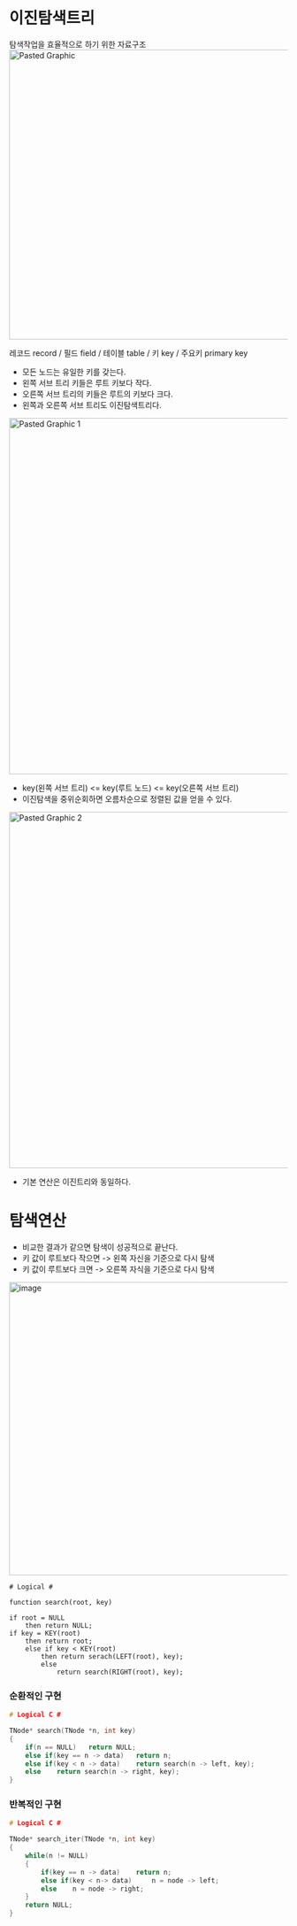 # 이진탐색트리
탐색작업을 효율적으로 하기 위한 자료구조
<img width="524" alt="Pasted Graphic" src="https://user-images.githubusercontent.com/21982942/167353223-6047f8c5-94df-4507-bae0-4d6716015a54.png">

레코드 record / 필드  field / 테이블 table / 키 key / 주요키 primary key

- 모든 노드는 유일한 키를 갖는다.
- 왼쪽 서브 트리 키들은 루트 키보다 작다.
- 오른쪽 서브 트리의 키들은 루트의 키보다 크다.
- 왼쪽과 오른쪽 서브 트리도 이진탐색트리다.

<img width="644" alt="Pasted Graphic 1" src="https://user-images.githubusercontent.com/21982942/167353255-232fc17f-4618-4a3d-955e-9d8bcd3769c9.png">

- key(왼쪽 서브 트리) <= key(루트 노드) <= key(오른쪽 서브 트리)
- 이진탐색을 중위순회하면 오름차순으로 정렬된 값을 얻을 수 있다.

<img width="644" alt="Pasted Graphic 2" src="https://user-images.githubusercontent.com/21982942/167353611-2c1fee28-732f-4058-801e-d163243bf8b2.png">

- 기본 연산은 이진트리와 동일하다.

# 탐색연산
- 비교한 결과가 같으면 탐색이 성공적으로 끝난다.
- 키 값이 루트보다 작으면 -> 왼쪽 자신을 기준으로 다시 탐색
- 키 값이 루트보다 크면 -> 오른쪽 자식을 기준으로 다시 탐색

<img width="530" alt="image" src="https://user-images.githubusercontent.com/21982942/167364152-7d3d6840-56bf-4de7-93f4-fc13bc142022.png">


```
# Logical #

function search(root, key)

if root = NULL
    then return NULL;
if key = KEY(root)
    then return root;
    else if key < KEY(root)
        then return serach(LEFT(root), key);
        else
            return search(RIGHT(root), key);
```

### 순환적인 구현
```C
# Logical C #

TNode* search(TNode *n, int key)
{
    if(n == NULL)   return NULL;
    else if(key == n -> data)   return n;
    else if(key < n -> data)    return search(n -> left, key);
    else    return search(n -> right, key);
}
```

### 반복적인 구현
```C
# Logical C #

TNode* search_iter(TNode *n, int key)
{
    while(n != NULL)
    {
        if(key == n -> data)    return n;
        else if(key < n-> data)     n = node -> left;
        else    n = node -> right;
    }
    return NULL;
}
```